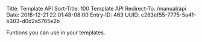 Title: Template API
Sort-Title: 100 Template API
Redirect-To: /manual/api
Date: 2018-12-21 22:01:48-08:00
Entry-ID: 463
UUID: c263ef55-7775-5a41-b303-d0d2a5765e2b

Funtions you can use in your templates.